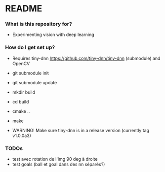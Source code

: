 # README #

### What is this repository for? ###

* Experimenting vision with deep learning

### How do I get set up? ###

* Requires tiny-dnn https://github.com/tiny-dnn/tiny-dnn (submodule) and OpenCV
* git submodule init
* git submodule update
* mkdir build
* cd build
* cmake ..
* make

* WARNING! Make sure tiny-dnn is in a release version (currently tag v1.0.0a3)

### TODOs ###

* test avec rotation de l'img 90 deg à droite
* test goals (ball et goal dans des nn séparés?)
